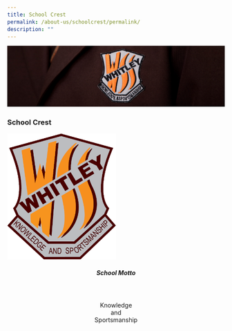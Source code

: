 ```yaml
---
title: School Crest
permalink: /about-us/schoolcrest/permalink/
description: ""
---
```

![](/images/about%20us.jpg)

### School Crest

<img src="/images/School_Logo.png" style="width:50%">

##### <center> School Motto </center> <br><br>

<center> Knowledge<br>and<br> Sportsmanship</center>